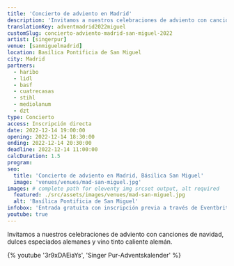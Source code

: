 ```yaml
---
title: 'Concierto de adviento en Madrid'
description: 'Invitamos a nuestros celebraciones de adviento con canciones de navidad, dulces especiados alemanes y vino tinto caliente alemán.'
translationKey: adventmadrid2022miguel
customSlug: concierto-adviento-madrid-san-miguel-2022
artist: [singerpur]
venue: [sanmiguelmadrid]
location: Basílica Pontificia de San Miguel
city: Madrid
partners:
  - haribo
  - lidl
  - basf
  - cuatrecasas
  - stihl
  - mediolanum
  - dzt
type: Concierto
access: Inscripción directa
date: 2022-12-14 19:00:00
opening: 2022-12-14 18:30:00
ending: 2022-12-14 20:30:00
deadline: 2022-12-14 11:00:00
calcDuration: 1.5
program:
seo:
  title: 'Concierto de adviento en Madrid, Básilica San Miguel'
  image: 'venues/venues/mad-san-miguel.jpg'
images: # complete path for eleventy img srcset output, alt required
  featured: ./src/assets/images/venues/mad-san-miguel.jpg
  alt: 'Basílica Pontificia de San Miguel'
infobox: 'Entrada gratuita con inscripción previa a través de Eventbrite. Agradecemos una pequeña donación para el lugar de la celebración.'
youtube: true
---
```


Invitamos a nuestros celebraciones de adviento con canciones de navidad, dulces especiados alemanes y vino tinto caliente alemán.

{% youtube '3r9xDAEiaYs', 'Singer Pur-Adventskalender' %}

